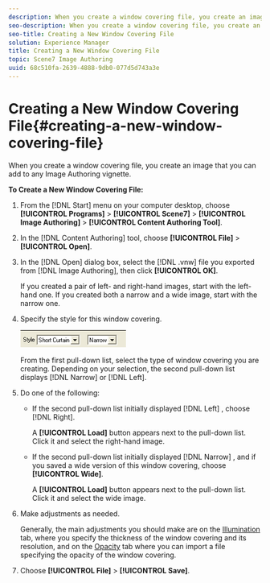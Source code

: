 ```yaml
---
description: When you create a window covering file, you create an image that you can add to any Image Authoring vignette.
seo-description: When you create a window covering file, you create an image that you can add to any Image Authoring vignette.
seo-title: Creating a New Window Covering File
solution: Experience Manager
title: Creating a New Window Covering File
topic: Scene7 Image Authoring
uuid: 68c510fa-2639-4888-9db0-077d5d743a3e
---
```


# Creating a New Window Covering File{#creating-a-new-window-covering-file}

When you create a window covering file, you create an image that you can add to any Image Authoring vignette.

 **To Create a New Window Covering File:** 

1. From the [!DNL Start] menu on your computer desktop, choose **[!UICONTROL Programs]** > **[!UICONTROL Scene7]** > **[!UICONTROL Image Authoring]** > **[!UICONTROL Content Authoring Tool]**.
1. In the [!DNL Content Authoring] tool, choose **[!UICONTROL File]** > **[!UICONTROL Open]**.
1. In the [!DNL Open] dialog box, select the [!DNL .vnw] file you exported from [!DNL Image Authoring], then click **[!UICONTROL OK]**.

   If you created a pair of left- and right-hand images, start with the left-hand one. If you created both a narrow and a wide image, start with the narrow one. 

1. Specify the style for this window covering.

   ![Step Info](assets/curtain.png)

   From the first pull-down list, select the type of window covering you are creating. Depending on your selection, the second pull-down list displays [!DNL Narrow] or [!DNL Left]. 

1. Do one of the following:

    * If the second pull-down list initially displayed [!DNL Left] , choose [!DNL Right].

      A **[!UICONTROL Load]** button appears next to the pull-down list. Click it and select the right-hand image. 
    
    * If the second pull-down list initially displayed [!DNL Narrow] , and if you saved a wide version of this window covering, choose **[!UICONTROL Wide]**.

      A **[!UICONTROL Load]** button appears next to the pull-down list. Click it and select the wide image.

1. Make adjustments as needed.

   Generally, the main adjustments you should make are on the [Illumination](../../c-cat-about-cat/c-cat-creating-window-covering-files/c-cat-adjust-window-covering-file.md#concept-5a7322fccc4d4fc89c2b5c3230ecc606) tab, where you specify the thickness of the window covering and its resolution, and on the [Opacity](../../c-cat-about-cat/c-cat-creating-window-covering-files/c-cat-adjust-window-covering-file.md#concept-5a7322fccc4d4fc89c2b5c3230ecc606) tab where you can import a file specifying the opacity of the window covering. 

1. Choose **[!UICONTROL File]** > **[!UICONTROL Save]**.
